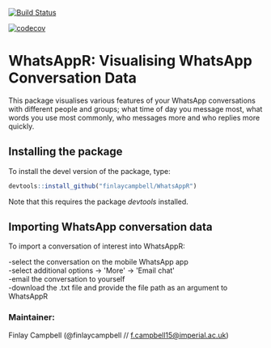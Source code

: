 [![Build Status](https://travis-ci.org/finlaycampbell/WhatsAppR.svg?branch=master)](https://travis-ci.org/finlaycampbell/WhatsAppR)

[![codecov](https://codecov.io/gh/finlaycampbell/WhatsAppR/branch/master/graph/badge.svg)](https://codecov.io/gh/finlaycampbell/WhatsAppR)

# WhatsAppR: Visualising WhatsApp Conversation Data

This package visualises various features of your WhatsApp conversations with different people and groups; what time of day you message most, what words you use most commonly, who messages more and who replies more quickly.


## Installing the package

To install the devel version of the package, type:
  
  ```r
  devtools::install_github("finlaycampbell/WhatsAppR")
  ```

Note that this requires the package *devtools* installed.


## Importing WhatsApp conversation data

To import a conversation of interest into WhatsAppR:

-select the conversation on the mobile WhatsApp app <br />
-select additional options -> 'More' -> 'Email chat' <br />
-email the conversation to yourself <br />
-download the .txt file and provide the file path as an argument to WhatsAppR  


### Maintainer:
Finlay Campbell (@finlaycampbell // f.campbell15@imperial.ac.uk)
